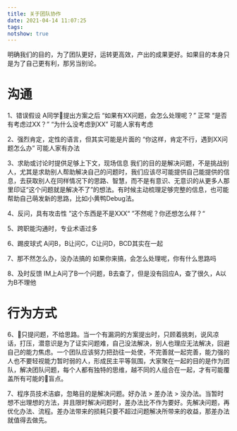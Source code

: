 ```yaml
---
title: 关于团队协作
date: 2021-04-14 11:07:25
tags:
notshow: true
---
```


明确我们的目的，为了团队更好，运转更高效，产出的成果更好。如果目的本身只是为了自己更有利，那另当别论。

# 沟通
1、错误假设
A同学提出方案之后
“如果有XX问题，会怎么处理呢？” 正常
“是否有考虑过XX？”
“为什么没考虑到XX”  可能人家有考虑

2、强烈肯定，定性的语言，但其实可能是片面的
“你这样，肯定不行，遇到XX问题怎么办”  可能人家有办法

3、求助或讨论时提供足够上下文，现场信息
我们的目的是解决问题，不是挑战别人，尤其是求助别人帮助解决自己的问题时，我们应该尽可能提供自己能提供的信息，去获取别人在同样情况下的思路、智慧，而不是有意识、无意识的从更多人那里印证“这个问题就是解决不了”的想法。有时候主动梳理足够完整的信息，也可能帮助自己萌发新的思路，比如小黄鸭Debug法。

4、反问，具有攻击性
”这个东西是不是XXX“
”不然呢？你还想怎么样？“

5、跨职能沟通时，专业术语过多

6、踢皮球式
A问B，B让问C，C让问D，BCD其实在一起

7、那不然怎么办，没办法搞的
如果你来搞，会怎么处理呢，你有什么思路吗

8、及时反馈
IM上A问了B一个问题，B去查了，但是没有回应A，查了很久，A以为B不理他

# 行为方式
6、只提问题，不给思路。当一个有漏洞的方案提出时，只顾着挑刺，说风凉话，打压，潜意识是为了证实问题难，自己没法解决，别人也理应无法解决，回避自己的能力焦虑。一个团队应该努力把劲往一处使，不完善就一起完善，能力强的人也不要轻视能力暂时弱的人，形成民主平等氛围，大家聚在一起的目的是作为团队，解决团队问题，每个人都有独特的思维，越不同的人组合在一起，才有可能覆盖所有可能的盲点。

7、程序员技术洁癖，忽略目的是解决问题。好办法 > 差办法 > 没办法。当暂时想不出理想的方法，并且限时解决问题时，差办法比不作为要好。先解决问题，再优化办法、流程。差办法带来的损耗只要不超过问题解决所带来的收益，那差办法就值得去做先。